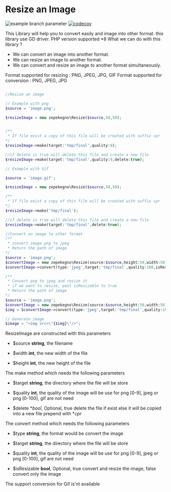 # Resize an Image
![example branch parameter](https://github.com/zepekegno224/resize-image/actions/workflows/ci.yml/badge.svg?branch=master)
[![codecov](https://codecov.io/gh/zepekegno224/resize-image/branch/master/graph/badge.svg?token=5YUQBHCHSU)](https://codecov.io/gh/zepekegno224/resize-image)

 This Library will help you to convert easily and image into other format. this library use GD driver.
 PHP version supported *8
 What we can do with this library ?
 - We can convert an image into another format.
 - We can resize an image to another format.
 - We can convert and resize an image to another format simultaneously.

 Format supported for resizing : PNG, JPEG, JPG, GIF
 Format supported for conversion : PNG, JPEG, JPG

```php

//Resize an image

// Example with png
$source = 'image.png';

$resizeImage = new zepekegno\Resize($source,50,50);


/**
 * If file exist a copy of this file will be created with suffix cpr
*/
$resizeImage->make(target:'tmp/final',quality:9);

//if delete is true will delete this file and create a new file
$resizeImage->make(target:'tmp/final',quality:9,delete:true);

// Example with Gif

$source = 'image.gif';

$resizeImage = new zepekegno\Resize($source,50,50);

/**
 * If file exist a copy of this file will be created with suffix cpr
*/
$resizeImage->make('tmp/final');

//if delete is true will delete this file and create a new file
$resizeImage->make(target:'tmp/final',delete:true);

//Convert an image to other format 
/**
 * convert image png to jpeg
 * Return the path of image
*/
$source = 'image.png';
$convertImage = new zepekegno\Resize(source:$source,height:50,width:50);
$convertImage->convert(type:'jpeg',target:'tmp/final',quality:100,isResizable:false);

/**
 * Convert png to jpeg and resize it
 * if we want to resize, past isResizable to true
 * Return the path of image
*/
$source = 'image.png';
$convertImage = new zepekegno\Resize(source:$source,height:50,width:50);
$img = $convertImage->convert(type:'jpeg',target:'tmp/final',quality:100,isResizable:true);

// Generate image
$image = "<img src=\"{$img}\"/>";


```

ResizeImage are constructed with this parameters

- $source **string**, the filename 

- $width **int**, the new width of the file

- $height **int**, the new height of the file


The make method which needs the following parameters

- $target **string**, the directory where the file will be store 

- $quality **int**, the quality of the image will be use for png [0-9], jpeg or png [0-100], gif are not need

- $delete **bool*, Optional, true delete the file if exist else it will be copied into a new file prepend with **cpr*

The convert method which needs the following parameters

- $type **string**, the format would be convert the image 

- $target **string**, the directory where the file will be store 

- $quality **int**, the quality of the image will be use for png [0-9], jpeg or png [0-100], gif are not need

- $isResizable **bool**, Optional, true convert and resize the image, false convert only the image

The support conversion for Gif is'nt available 
